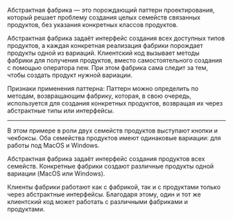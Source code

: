 Абстрактная фабрика — это порождающий паттерн проектирования,
который решает проблему создания целых семейств связанных продуктов, без указания конкретных классов продуктов.

Абстрактная фабрика задаёт интерфейс создания всех доступных типов продуктов, а каждая конкретная реализация фабрики
порождает продукты одной из вариаций. Клиентский код вызывает методы фабрики для получения продуктов,
вместо самостоятельного создания с помощью оператора new.
При этом фабрика сама следит за тем, чтобы создать продукт нужной вариации.


Признаки применения паттерна: Паттерн можно определить по методам, возвращающим фабрику, которая,
в свою очередь, используется для создания конкретных продуктов, возвращая их через абстрактные типы или интерфейсы.


________________________________________________________________________________
В этом примере в роли двух семейств продуктов выступают кнопки и чекбоксы.
Оба семейства продуктов имеют одинаковые вариации: для работы под MacOS и Windows.

Абстрактная фабрика задаёт интерфейс создания продуктов всех семейств.
Конкретные фабрики создают различные продукты одной вариации (MacOS или Windows).

Клиенты фабрики работают как с фабрикой, так и с продуктами только через абстрактные интерфейсы.
Благодаря этому, один и тот же клиентский код может работать с различными фабриками и продуктами.